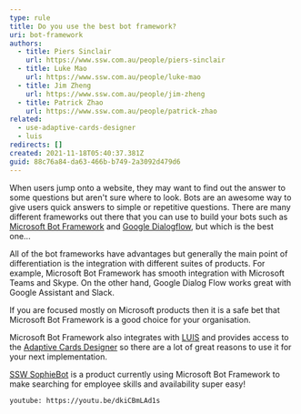 ```yaml
---
type: rule
title: Do you use the best bot framework?
uri: bot-framework
authors:
  - title: Piers Sinclair
    url: https://www.ssw.com.au/people/piers-sinclair
  - title: Luke Mao
    url: https://www.ssw.com.au/people/luke-mao
  - title: Jim Zheng
    url: https://www.ssw.com.au/people/jim-zheng
  - title: Patrick Zhao
    url: https://www.ssw.com.au/people/patrick-zhao
related:
  - use-adaptive-cards-designer
  - luis
redirects: []
created: 2021-11-18T05:40:37.381Z
guid: 88c76a84-da63-466b-b749-2a3092d479d6
---
```

When users jump onto a website, they may want to find out the answer to some questions but aren't sure where to look. Bots are an awesome way to give users quick answers to simple or repetitive questions. There are many different frameworks out there that you can use to build your bots such as [Microsoft Bot Framework](https://dev.botframework.com/) and [Google Dialogflow](https://cloud.google.com/dialogflow), but which is the best one...

<!--endintro-->

All of the bot frameworks have advantages but generally the main point of differentiation is the integration with different suites of products. For example, Microsoft Bot Framework has smooth integration with Microsoft Teams and Skype. On the other hand, Google Dialog Flow works great with Google Assistant and Slack.

If you are focused mostly on Microsoft products then it is a safe bet that Microsoft Bot Framework is a good choice for your organisation.

Microsoft Bot Framework also integrates with [LUIS](https://www.luis.ai/) and provides access to the [Adaptive Cards Designer](https://adaptivecards.io/designer/) so there are a lot of great reasons to use it for your next implementation.

[SSW SophieBot](https://sswsophie.com/sophiebot/) is a product currently using Microsoft Bot Framework to make searching for employee skills and availability super easy!

`youtube: https://youtu.be/dkiCBmLAd1s`
